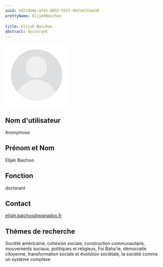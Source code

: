 ```yaml
---
uuid: e427d58e-a7d5-4855-9253-46154231ee30
prettyName: ElijahBaichoo

title: Elijah Baichoo
abstract: doctorant
---
```


<img src="./avatar.webp" width="200px" />

## ﻿Nom d'utilisateur

 Anonymous

## Prénom et Nom

 Elijah Baichoo

## Fonction

 doctorant

## Contact

 elijah.baichoo@wanadoo.fr

## Thèmes de recherche

 Société américaine, cohésion sociale, construction communautaire, mouvements sociaux, politiques et religieux, Foi Baha'ie, démocratie citoyenne, transformation sociale et évolution sociétale, la société comme un système complexe

